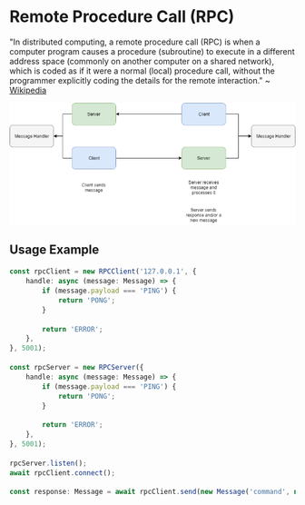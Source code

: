 # Remote Procedure Call (RPC)

"In distributed computing, a remote procedure call (RPC) is when a computer program causes a procedure (subroutine) to execute in a different address space (commonly on another computer on a shared network), which is coded as if it were a normal (local) procedure call, without the programmer explicitly coding the details for the remote interaction." ~ [Wikipedia](https://en.wikipedia.org/wiki/Remote_procedure_call)


![](https://github.com/barend-erasmus/pangolin/raw/master/images/remote-procedure-call.png)

## Usage Example

```typescript
const rpcClient = new RPCClient('127.0.0.1', {
    handle: async (message: Message) => {
        if (message.payload === 'PING') {
            return 'PONG';
        }

        return 'ERROR';
    },
}, 5001);

const rpcServer = new RPCServer({
    handle: async (message: Message) => {
        if (message.payload === 'PING') {
            return 'PONG';
        }

        return 'ERROR';
    },
}, 5001);

rpcServer.listen();
await rpcClient.connect();

const response: Message = await rpcClient.send(new Message('command', null, 'PING'));
```